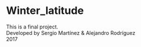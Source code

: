 # Winter_latitude
This is a final project.
<br>Developed by Sergio Martínez & Alejandro Rodríguez
<br>2017
